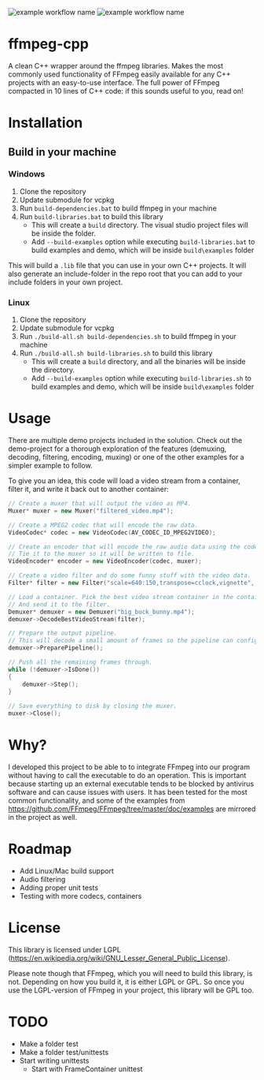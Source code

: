 ![example workflow name](https://github.com/ansumsingh/ffmpeg-cpp/workflows/Linux%20Build/badge.svg)
![example workflow name](https://github.com/ansumsingh/ffmpeg-cpp/workflows/Windows%20Build/badge.svg)

# ffmpeg-cpp

A clean C++ wrapper around the ffmpeg libraries. Makes the most commonly used functionality of FFmpeg easily available for any C++ projects with an easy-to-use interface. The full power of FFmpeg compacted in 10 lines of C++ code: if this sounds useful to you, read on!

# Installation

## Build in your machine
### Windows

1. Clone the repository
2. Update submodule for vcpkg
3. Run `build-dependencies.bat` to build ffmpeg in your machine
4. Run `build-libraries.bat` to build this library
	* This will create a `build` directory. The visual studio project files will be inside the folder.
	* Add `--build-examples` option while executing `build-libraries.bat` to build examples and demo, which will be inside `build\examples` folder 

This will build a `.lib` file that you can use in your own C++ projects. It will also generate an include-folder in the repo root that you can add to your include folders in your own project.

### Linux

1. Clone the repository
2. Update submodule for vcpkg
3. Run `./build-all.sh build-dependencies.sh` to build ffmpeg in your machine
4. Run `./build-all.sh build-libraries.sh` to build this library
	* This will create a `build` directory, and all the binaries will be inside the directory.
	* Add `--build-examples` option while executing `build-libraries.sh` to build examples and demo, which will be inside `build\examples` folder

# Usage

There are multiple demo projects included in the solution. Check out the demo-project for a thorough exploration of the features (demuxing, decoding, filtering, encoding, muxing) or one of the other examples for a simpler example to follow.

To give you an idea, this code will load a video stream from a container, filter it, and write it back out to another container:

```C++
// Create a muxer that will output the video as MP4.
Muxer* muxer = new Muxer("filtered_video.mp4");

// Create a MPEG2 codec that will encode the raw data.
VideoCodec* codec = new VideoCodec(AV_CODEC_ID_MPEG2VIDEO);

// Create an encoder that will encode the raw audio data using the codec specified above.
// Tie it to the muxer so it will be written to file.
VideoEncoder* encoder = new VideoEncoder(codec, muxer);

// Create a video filter and do some funny stuff with the video data.
Filter* filter = new Filter("scale=640:150,transpose=cclock,vignette", encoder);

// Load a container. Pick the best video stream container in the container
// And send it to the filter.
Demuxer* demuxer = new Demuxer("big_buck_bunny.mp4");
demuxer->DecodeBestVideoStream(filter);

// Prepare the output pipeline.
// This will decode a small amount of frames so the pipeline can configure itself.
demuxer->PreparePipeline();

// Push all the remaining frames through.
while (!demuxer->IsDone())
{
	demuxer->Step();
}
		
// Save everything to disk by closing the muxer.
muxer->Close();

```

# Why?

I developed this project to be able to to integrate FFmpeg into our program without having to call the executable to do an operation. This is important because starting up an external executable tends to be blocked by antivirus software and can cause issues with users. It has been tested for the most common functionality, and some of the examples from https://github.com/FFmpeg/FFmpeg/tree/master/doc/examples are mirrored in the project as well.

# Roadmap

- Add Linux/Mac build support
- Audio filtering
- Adding proper unit tests
- Testing with more codecs, containers

# License

This library is licensed under LGPL (https://en.wikipedia.org/wiki/GNU_Lesser_General_Public_License).

Please note though that FFmpeg, which you will need to build this library, is not. Depending on how you build it, it is either LGPL or GPL. So once you use the LGPL-version of FFmpeg in your project, this library will be GPL too.

# TODO
- Make a folder test
- Make a folder test/unittests
- Start writing unittests
	- Start with FrameContainer unittest
